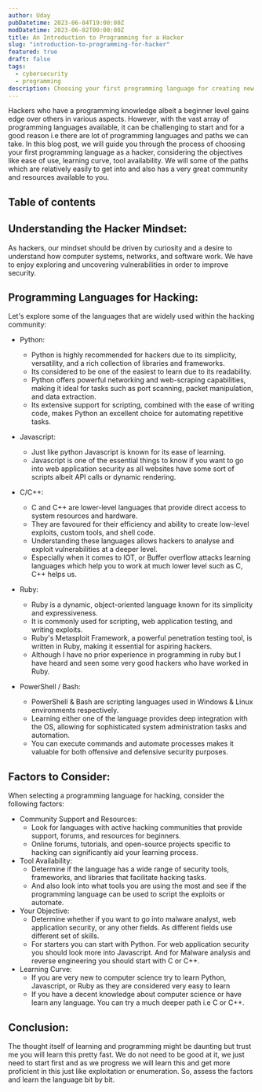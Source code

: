 ```yaml
---
author: Uday
pubDatetime: 2023-06-04T19:00:00Z
modDatetime: 2023-06-02T00:00:00Z
title: An Introduction to Programming for a Hacker
slug: "introduction-to-programming-for-hacker"
featured: true
draft: false
tags:
  - cybersecurity
  - programming
description: Choosing your first programming language for creating new exploits or automating already existing workflows.
---
```


Hackers who have a programming knowledge albeit a beginner level gains edge over others in various aspects. However, with the vast array of programming languages available, it can be challenging to start and for a good reason i.e there are lot of programming languages and paths we can take. In this blog post, we will guide you through the process of choosing your first programming language as a hacker, considering the objectives like ease of use, learning curve, tool availability. We will some of the paths which are relatively easily to get into and also has a very great community and resources available to you.

## Table of contents

## Understanding the Hacker Mindset:

As hackers, our mindset should be driven by curiosity and a desire to understand how computer systems, networks, and software work. We have to enjoy exploring and uncovering vulnerabilities in order to improve security.

## Programming Languages for Hacking:

Let's explore some of the languages that are widely used within the hacking community:

- Python:

  - Python is highly recommended for hackers due to its simplicity, versatility, and a rich collection of libraries and frameworks.
  - Its considered to be one of the easiest to learn due to its readability.
  - Python offers powerful networking and web-scraping capabilities, making it ideal for tasks such as port scanning, packet manipulation, and data extraction.
  - Its extensive support for scripting, combined with the ease of writing code, makes Python an excellent choice for automating repetitive tasks.

- Javascript:

  - Just like python Javascript is known for its ease of learning.
  - Javascript is one of the essential things to know if you want to go into web application security as all websites have some sort of scripts albeit API calls or dynamic rendering.

- C/C++:

  - C and C++ are lower-level languages that provide direct access to system resources and hardware.
  - They are favoured for their efficiency and ability to create low-level exploits, custom tools, and shell code.
  - Understanding these languages allows hackers to analyse and exploit vulnerabilities at a deeper level.
  - Especially when it comes to IOT, or Buffer overflow attacks learning languages which help you to work at much lower level such as C, C++ helps us.

- Ruby:

  - Ruby is a dynamic, object-oriented language known for its simplicity and expressiveness.
  - It is commonly used for scripting, web application testing, and writing exploits.
  - Ruby's Metasploit Framework, a powerful penetration testing tool, is written in Ruby, making it essential for aspiring hackers.
  - Although I have no prior experience in programming in ruby but I have heard and seen some very good hackers who have worked in Ruby.

- PowerShell / Bash:
  - PowerShell & Bash are scripting languages used in Windows & Linux environments respectively.
  - Learning either one of the language provides deep integration with the OS, allowing for sophisticated system administration tasks and automation.
  - You can execute commands and automate processes makes it valuable for both offensive and defensive security purposes.

## Factors to Consider:

When selecting a programming language for hacking, consider the following factors:

- Community Support and Resources:
  - Look for languages with active hacking communities that provide support, forums, and resources for beginners.
  - Online forums, tutorials, and open-source projects specific to hacking can significantly aid your learning process.
- Tool Availability:
  - Determine if the language has a wide range of security tools, frameworks, and libraries that facilitate hacking tasks.
  - And also look into what tools you are using the most and see if the programming language can be used to script the exploits or automate.
- Your Objective:
  - Determine whether if you want to go into malware analyst, web application security, or any other fields. As different fields use different set of skills.
  - For starters you can start with Python. For web application security you should look more into Javascript. And for Malware analysis and reverse engineering you should start with C or C++.
- Learning Curve:
  - If you are very new to computer science try to learn Python, Javascript, or Ruby as they are considered very easy to learn
  - If you have a decent knowledge about computer science or have learn any language. You can try a much deeper path i.e C or C++.

## Conclusion:

The thought itself of learning and programming might be daunting but trust me you will learn this pretty fast. We do not need to be good at it, we just need to start first and as we progress we will learn this and get more proficient in this just like exploitation or enumeration. So, assess the factors and learn the language bit by bit.
